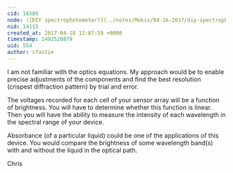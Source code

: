```yaml
---
cid: 16589
node: ![DIY spectrophotometer?](../notes/Mekis/04-16-2017/diy-spectrophotometer)
nid: 14115
created_at: 2017-04-18 13:07:59 +0000
timestamp: 1492520879
uid: 554
author: cfastie
---
```


I am not familiar with the optics equations. My approach would be to enable precise adjustments of the components and find the best resolution (crispest diffraction pattern) by trial and error.

The voltages recorded for each cell of your sensor array will be a function of brightness. You will have to determine whether this function is linear. Then you will have the ability to measure the intensity of each wavelength in the spectral range of your device.

Absorbance (of a particular liquid) could be one of the applications of this device. You would compare the brightness of some wavelength band(s) with and without the liquid in the optical path.

Chris